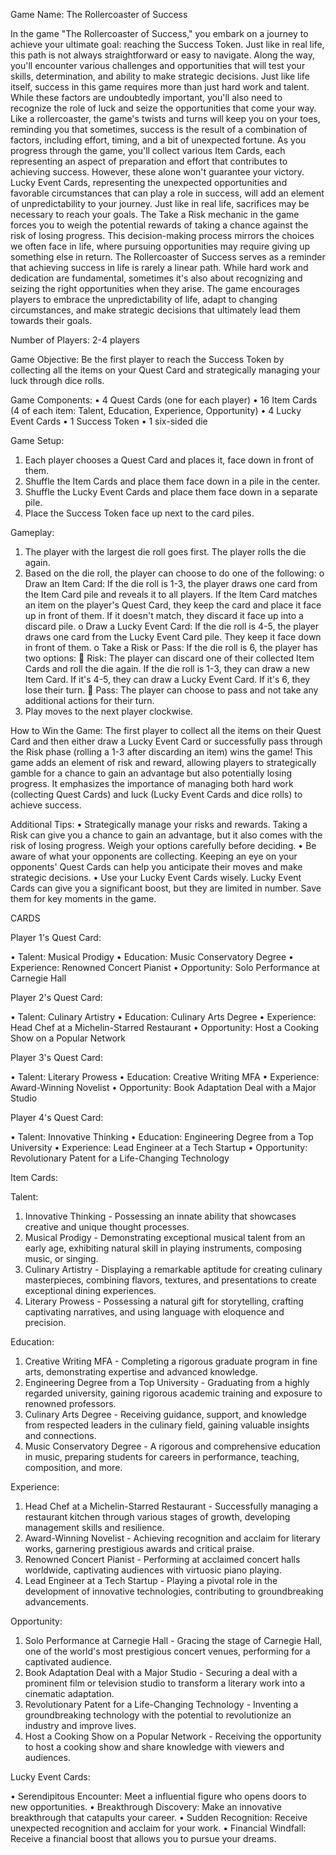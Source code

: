 Game Name: The Rollercoaster of Success

In the game "The Rollercoaster of Success," you embark on a journey to achieve your ultimate goal: reaching the Success Token. Just like in real life, this path is not always straightforward or easy to navigate. Along the way, you'll encounter various challenges and opportunities that will test your skills, determination, and ability to make strategic decisions.
Just like life itself, success in this game requires more than just hard work and talent. While these factors are undoubtedly important, you'll also need to recognize the role of luck and seize the opportunities that come your way. Like a rollercoaster, the game's twists and turns will keep you on your toes, reminding you that sometimes, success is the result of a combination of factors, including effort, timing, and a bit of unexpected fortune.
As you progress through the game, you'll collect various Item Cards, each representing an aspect of preparation and effort that contributes to achieving success. However, these alone won't guarantee your victory. Lucky Event Cards, representing the unexpected opportunities and favorable circumstances that can play a role in success, will add an element of unpredictability to your journey.
Just like in real life, sacrifices may be necessary to reach your goals. The Take a Risk mechanic in the game forces you to weigh the potential rewards of taking a chance against the risk of losing progress. This decision-making process mirrors the choices we often face in life, where pursuing opportunities may require giving up something else in return.
The Rollercoaster of Success serves as a reminder that achieving success in life is rarely a linear path. While hard work and dedication are fundamental, sometimes it's also about recognizing and seizing the right opportunities when they arise. The game encourages players to embrace the unpredictability of life, adapt to changing circumstances, and make strategic decisions that ultimately lead them towards their goals.

Number of Players: 2-4 players

Game Objective: Be the first player to reach the Success Token by collecting all the items on your Quest Card and strategically managing your luck through dice rolls.

Game Components:
•	4 Quest Cards (one for each player)
•	16 Item Cards (4 of each item: Talent, Education, Experience, Opportunity)
•	4 Lucky Event Cards
•	1 Success Token
•	1 six-sided die

Game Setup:
1.	Each player chooses a Quest Card and places it, face down in front of them.
2.	Shuffle the Item Cards and place them face down in a pile in the center.
3.	Shuffle the Lucky Event Cards and place them face down in a separate pile.
4.	Place the Success Token face up next to the card piles.

Gameplay:
1.	The player with the largest die roll goes first. The player rolls the die again.
2.	Based on the die roll, the player can choose to do one of the following:
o	Draw an Item Card: If the die roll is 1-3, the player draws one card from the Item Card pile and reveals it to all players. If the Item Card matches an item on the player's Quest Card, they keep the card and place it face up in front of them. If it doesn't match, they discard it face up into a discard pile.
o	Draw a Lucky Event Card: If the die roll is 4-5, the player draws one card from the Lucky Event Card pile. They keep it face down in front of them.
o	Take a Risk or Pass: If the die roll is 6, the player has two options:
	Risk: The player can discard one of their collected Item Cards and roll the die again. If the die roll is 1-3, they can draw a new Item Card. If it's 4-5, they can draw a Lucky Event Card. If it's 6, they lose their turn.
	Pass: The player can choose to pass and not take any additional actions for their turn.
3.	Play moves to the next player clockwise.

How to Win the Game:
The first player to collect all the items on their Quest Card and then either draw a Lucky Event Card or successfully pass through the Risk phase (rolling a 1-3 after discarding an item) wins the game! This game adds an element of risk and reward, allowing players to strategically gamble for a chance to gain an advantage but also potentially losing progress. It emphasizes the importance of managing both hard work (collecting Quest Cards) and luck (Lucky Event Cards and dice rolls) to achieve success.

Additional Tips:
•	Strategically manage your risks and rewards. Taking a Risk can give you a chance to gain an advantage, but it also comes with the risk of losing progress. Weigh your options carefully before deciding.
•	Be aware of what your opponents are collecting. Keeping an eye on your opponents' Quest Cards can help you anticipate their moves and make strategic decisions.
•	Use your Lucky Event Cards wisely. Lucky Event Cards can give you a significant boost, but they are limited in number. Save them for key moments in the game.


CARDS

Player 1's Quest Card:

•	Talent: Musical Prodigy
•	Education: Music Conservatory Degree
•	Experience: Renowned Concert Pianist
•	Opportunity: Solo Performance at Carnegie Hall

Player 2's Quest Card:

•	Talent: Culinary Artistry
•	Education: Culinary Arts Degree
•	Experience: Head Chef at a Michelin-Starred Restaurant
•	Opportunity: Host a Cooking Show on a Popular Network

Player 3's Quest Card:

•	Talent: Literary Prowess
•	Education: Creative Writing MFA
•	Experience: Award-Winning Novelist
•	Opportunity: Book Adaptation Deal with a Major Studio

Player 4's Quest Card:

•	Talent: Innovative Thinking
•	Education: Engineering Degree from a Top University
•	Experience: Lead Engineer at a Tech Startup
•	Opportunity: Revolutionary Patent for a Life-Changing Technology

Item Cards:

Talent:
1.	Innovative Thinking - Possessing an innate ability that showcases creative and unique thought processes.
2.	Musical Prodigy - Demonstrating exceptional musical talent from an early age, exhibiting natural skill in playing instruments, composing music, or singing.
3.	Culinary Artistry - Displaying a remarkable aptitude for creating culinary masterpieces, combining flavors, textures, and presentations to create exceptional dining experiences.
4.	Literary Prowess - Possessing a natural gift for storytelling, crafting captivating narratives, and using language with eloquence and precision.

Education:
1.	Creative Writing MFA - Completing a rigorous graduate program in fine arts, demonstrating expertise and advanced knowledge.
2.	Engineering Degree from a Top University - Graduating from a highly regarded university, gaining rigorous academic training and exposure to renowned professors.
3.	Culinary Arts Degree - Receiving guidance, support, and knowledge from respected leaders in the culinary field, gaining valuable insights and connections.
4.	Music Conservatory Degree - A rigorous and comprehensive education in music, preparing students for careers in performance, teaching, composition, and more.

Experience:
1.	Head Chef at a Michelin-Starred Restaurant - Successfully managing a restaurant kitchen through various stages of growth, developing management skills and resilience.
2.	Award-Winning Novelist - Achieving recognition and acclaim for literary works, garnering prestigious awards and critical praise.
3.	Renowned Concert Pianist - Performing at acclaimed concert halls worldwide, captivating audiences with virtuosic piano playing.
4.	Lead Engineer at a Tech Startup - Playing a pivotal role in the development of innovative technologies, contributing to groundbreaking advancements.
   
Opportunity:
1.	Solo Performance at Carnegie Hall - Gracing the stage of Carnegie Hall, one of the world's most prestigious concert venues, performing for a captivated audience.
2.	Book Adaptation Deal with a Major Studio - Securing a deal with a prominent film or television studio to transform a literary work into a cinematic adaptation.
3.	Revolutionary Patent for a Life-Changing Technology - Inventing a groundbreaking technology with the potential to revolutionize an industry and improve lives.
4.	Host a Cooking Show on a Popular Network - Receiving the opportunity to host a cooking show and share knowledge with viewers and audiences.

Lucky Event Cards:

•	Serendipitous Encounter: Meet a influential figure who opens doors to new opportunities.
•	Breakthrough Discovery: Make an innovative breakthrough that catapults your career.
•	Sudden Recognition: Receive unexpected recognition and acclaim for your work.
•	Financial Windfall: Receive a financial boost that allows you to pursue your dreams.

